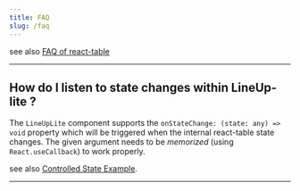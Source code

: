 ```yaml
---
title: FAQ
slug: /faq
---
```


see also [FAQ of react-table](https://react-table.tanstack.com/docs/faq)

---

## How do I listen to state changes within LineUp-lite ?

The `LineUpLite` component supports the `onStateChange: (state: any) => void` property which will be triggered when the internal react-table state changes. The given argument needs to be _memorized_ (using `React.useCallback`) to work properly.

see also [Controlled State Example](/docs/examples/controlled-state).

---
